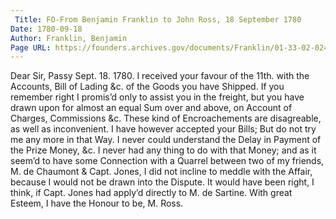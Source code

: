 ```yaml
---
 Title: FO-From Benjamin Franklin to John Ross, 18 September 1780
Date: 1780-09-18
Author: Franklin, Benjamin
Page URL: https://founders.archives.gov/documents/Franklin/01-33-02-0248
---
```


Dear Sir,
Passy Sept. 18. 1780.
I received your favour of the 11th. with the Accounts, Bill of Lading &c. of the Goods you have Shipped. If you remember right I promis’d only to assist you in the freight, but you have drawn upon for almost an equal Sum over and above, on Account of Charges, Commissions &c. These kind of Encroachements are disagreable, as well as inconvenient. I have however accepted your Bills; But do not try me any more in that Way.
I never could understand the Delay in Payment of the Prize Money, &c. I never had any thing to do with that Money; and as it seem’d to have some Connection with a Quarrel between two of my friends, M. de Chaumont & Capt. Jones, I did not incline to meddle with the Affair, because I would not be drawn into the Dispute. It would have been right, I think, if Capt. Jones had apply’d directly to M. de Sartine.
With great Esteem, I have the Honour to be,
M. Ross.

